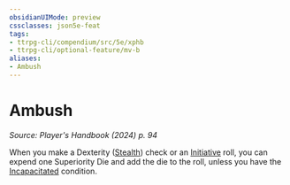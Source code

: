```yaml
---
obsidianUIMode: preview
cssclasses: json5e-feat
tags:
- ttrpg-cli/compendium/src/5e/xphb
- ttrpg-cli/optional-feature/mv-b
aliases:
- Ambush
---
```

# Ambush
*Source: Player's Handbook (2024) p. 94*  

When you make a Dexterity ([Stealth](Інструменти%20ДМ/CLI/rules/skills.md#Stealth)) check or an [Initiative](Інструменти%20ДМ/CLI/rules/variant-rules/initiative-xphb.md) roll, you can expend one Superiority Die and add the die to the roll, unless you have the [Incapacitated](Інструменти%20ДМ/CLI/rules/conditions.md#Incapacitated) condition.